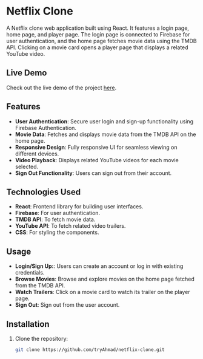 # Netflix Clone

A Netflix clone web application built using React. It features a login page, home page, and player page. The login page is connected to Firebase for user authentication, and the home page fetches movie data using the TMDB API. Clicking on a movie card opens a player page that displays a related YouTube video.

## Live Demo

Check out the live demo of the project [here](https://tryahmad-netclone.netlify.app).

## Features

- **User Authentication**: Secure user login and sign-up functionality using Firebase Authentication.
- **Movie Data**: Fetches and displays movie data from the TMDB API on the home page.
- **Responsive Design**: Fully responsive UI for seamless viewing on different devices.
- **Video Playback**: Displays related YouTube videos for each movie selected.
- **Sign Out Functionality**: Users can sign out from their account.


## Technologies Used

- **React**: Frontend library for building user interfaces.
- **Firebase**: For user authentication.
- **TMDB API**: To fetch movie data.
- **YouTube API**: To fetch related video trailers.
- **CSS**: For styling the components.

## Usage

- **Login/Sign Up:**: Users can create an account or log in with existing credentials.
- **Browse Movies**: Browse and explore movies on the home page fetched from the TMDB API.
- **Watch Trailers**: Click on a movie card to watch its trailer on the player page.
- **Sign Out**: Sign out from the user account.

## Installation

1. Clone the repository:

   ```bash
   git clone https://github.com/tryAhmad/netflix-clone.git
